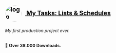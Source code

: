 <h1 id="logo"><a href="https://play.google.com/store/apps/details?id=com.stefanoskouzounis.mytasks" style= "color: black; font-size: 20px;"><img src="https://play-lh.googleusercontent.com/LuO3dPW1JXdKJZdS2mFeewDUGns0reppYDrEUyF0Rmudt6SRjh7ATApd928aEpGovjM=w240-h480-rw" alt="logo" style="border-radius:50%;width:55px; padding-right:2%;" align= "center"/> My Tasks: Lists & Schedules</a></h1>

###### My first production project ever.

**🏅 Over 38.000 Downloads.**

